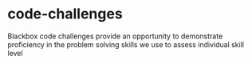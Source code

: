 # code-challenges
Blackbox code challenges provide an opportunity to demonstrate proficiency in the problem solving skills we use to assess individual skill level
